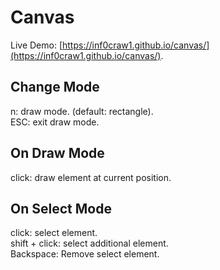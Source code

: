 # Canvas
Live Demo: [https://inf0craw1.github.io/canvas/](https://inf0craw1.github.io/canvas/).

## Change Mode
n: draw mode. (default: rectangle).  
ESC: exit draw mode.  

## On Draw Mode
click: draw element at current position.  

## On Select Mode
click: select element.  
shift + click: select additional element.  
Backspace: Remove select element.
